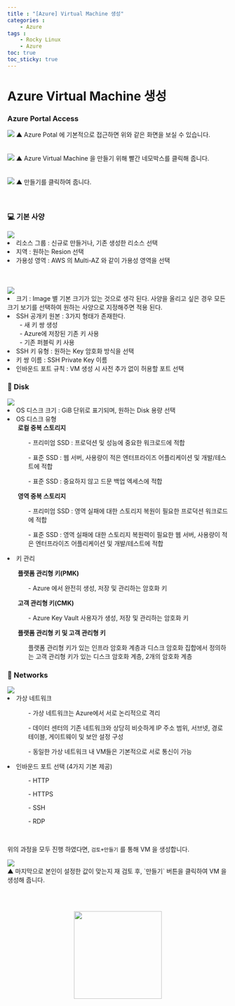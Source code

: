 ```yaml
---
title : "[Azure] Virtual Machine 생성"
categories : 
    - Azure
tags :
    - Rocky Linux
    - Azure
toc: true
toc_sticky: true
---
```


# Azure Virtual Machine 생성
### Azure Portal Access
<img src="https://github.com/hyundo0630/hyundo0630.github.io/blob/main/images/Azure%20%EA%B4%80%EB%A0%A8/Azure%20Portal%20Image.png?raw=true">
▲ Azure Potal 에 기본적으로 접근하면 위와 같은 화면을 보실 수 있습니다.<br><br><br>

<img src="https://github.com/hyundo0630/hyundo0630.github.io/blob/main/images/Azure%20%EA%B4%80%EB%A0%A8/Azure%20Portal%20Virtual%20Machine.png?raw=true">
▲ Azure Virtual Machine 을 만들기 위해 빨간 네모박스를 클릭해 줍니다.
<br><br><br>

<img src="https://github.com/hyundo0630/hyundo0630.github.io/blob/main/images/Azure%20%EA%B4%80%EB%A0%A8/Azure%20Portal%20Virtual%20Machine%20Create.png?raw=true">
▲ 만들기를 클릭하여 줍니다.
<br><br><br>

### :computer: 기본 사양

<img src="https://github.com/hyundo0630/hyundo0630.github.io/blob/main/images/Azure%20%EA%B4%80%EB%A0%A8/Azure%20Portal%20Virtual%20Machine%20Create_1-1.png?raw=true">
<li>리소스 그룹 : 신규로 만들거나, 기존 생성한 리소스 선택</li>
<li>지역 : 원하는 Resion 선택</li>
<li>가용성 영역 : AWS 의 Multi-AZ 와 같이 가용성 영역을 선택</li>
<br><br><br>

<img src="https://github.com/hyundo0630/hyundo0630.github.io/blob/main/images/Azure%20%EA%B4%80%EB%A0%A8/Azure%20Portal%20Virtual%20Machine%20Create_1-2.png?raw=true">
<li>크기 : Image 별 기본 크기가 있는 것으로 생각 된다. 사양을 올리고 싶은 경우 모든 크기 보기를 선택하여 원하는 사양으로 지정해주면 적용 된다.</li>
<li>SSH 공개키 원본 : 3가지 형태가 존재한다.</li>
　　- 새 키 쌍 생성<br>
　　- Azure에 저장된 기존 키 사용<br>
　　- 기존 퍼블릭 키 사용<br>
<li>SSH 키 유형 : 원하는 Key 암호화 방식을 선택</li>
<li>키 쌍 이름 : SSH Private Key 이름</li>
<li>인바운드 포트 규칙 : VM 생성 시 사전 추가 없이 허용할 포트 선택</li>

### :dvd: Disk
<img src="https://github.com/hyundo0630/hyundo0630.github.io/blob/main/images/Azure%20%EA%B4%80%EB%A0%A8/Azure%20Portal%20Virtual%20Machine%20Create_1-3.png?raw=true">
<li>OS 디스크 크기 : GiB 단위로 표기되며, 원하는 Disk 용량 선택</li>
<li>OS 디스크 유형
<ol><b>로컬 중복 스토리지</b>
<ul>- 프리미엄 SSD : 프로덕션 및 성능에 중요한 워크로드에 적합</ul>
<ul>- 표준 SSD : 웹 서버, 사용량이 적은 엔터프라이즈 어플리케이션 및 개발/테스트에 적합</ul>
<ul>- 표준 SSD : 중요하지 않고 드문 백업 엑세스에 적합</ul>
</ol>
<ol><b>영역 중복 스토리지</b>
<ul>- 프리미엄 SSD : 영역 실패에 대한 스토리지 복원이 필요한 프로덕션 워크로드에 적합</ul>
<ul>- 표준 SSD : 영역 실패에 대한 스토리지 복원력이 필요한 웹 서버, 사용량이 적은 엔터프라이즈 어플리케이션 및 개발/테스트에 적합</ul>
</ol>
</li>
<li>키 관리 </li>
<ol>
<b>플랫폼 관리형 키(PMK)</b>
<ul>- Azure 에서 완전히 생성, 저장 및 관리하는 암호화 키</ul>
</ol>
<ol>
<b>고객 관리형 키(CMK)</b>
<ul>- Azure Key Vault 사용자가 생성, 저장 및 관리하는 암호화 키</ul>
</ol>
<ol>
<b>플랫폼 관리형 키 및 고객 관리형 키</b>
<ul>플랫폼 관리형 키가 있는 인프라 암호화 계층과 디스크 암호화 집합에서 정의하는 고객 관리형 키가 있는 디스크 암호화 계층, 2개의 암호화 계층</ul>
</ol>

### :satellite: Networks
<img src="https://github.com/hyundo0630/hyundo0630.github.io/blob/main/images/Azure%20%EA%B4%80%EB%A0%A8/Azure%20Portal%20Virtual%20Machine%20Create_1-4.png?raw=true">
<li>가상 네트워크</li>
<ol>
<ul>- 가상 네트워크는 Azure에서 서로 논리적으로 격리</ul>
<ul>- 데이터 센터의 기존 네트워크와 상당히 비슷하게 IP 주소 범위, 서브넷, 경로 테이블, 게이트웨이 및 보안 설정 구성</ul>
<ul>- 동일한 가상 네트워크 내 VM들은 기본적으로 서로 통신이 가능</ul>
</ol>
<li>인바운드 포트 선택 (4가지 기본 제공)</li>
<ol>
<ul>- HTTP</ul>
<ul>- HTTPS</ul>
<ul>- SSH</ul>
<ul>- RDP</ul>
</ol>
<br>

위의 과정을 모두 진행 하였다면, `검토+만들기` 를 통해 VM 을 생성합니다.<br>

<img src="https://github.com/hyundo0630/hyundo0630.github.io/blob/main/images/Azure%20%EA%B4%80%EB%A0%A8/Azure%20Portal%20Virtual%20Machine%20Create_1-5.png?raw=true">
<br>
▲ 마지막으로 본인이 설정한 값이 맞는지 재 검토 후, `만들기` 버튼을 클릭하여 VM 을 생성해 줍니다.

<br><br>
<div style="text-align:center;">
<img src="https://github.com/hyundo0630/hyundo0630.github.io/blob/main/images/%EA%B0%90%EC%82%AC%ED%95%A9%EB%8B%88%EB%8B%A4.gif?raw=true" width="200" height="200">